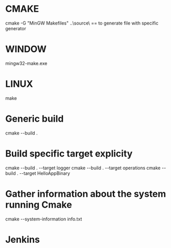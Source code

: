 # CMAKE
cmake -G "MinGW Makefiles" ..\source\ == to generate file with specific generator
# WINDOW
mingw32-make.exe
# LINUX
make
# Generic build
cmake --build .
# Build specific target explicity
cmake --build . --target logger
cmake --build . --target operations
cmake --build . --target HelloAppBinary
# Gather information about the system running Cmake
cmake --system-information info.txt
# Jenkins